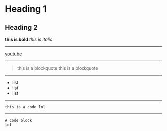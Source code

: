 # Heading 1
## Heading 2
**this is bold**
*this is italic*

***

[youtube](https://www.youtube.com/)

***

> this is a blockquote
> this is a blockquote
***

* list
* list 
* list 


***

`this is a code lol`

***

```
# code block
lol

```
